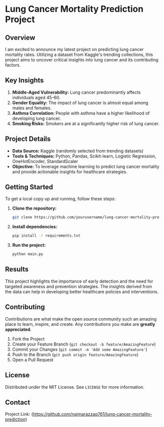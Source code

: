 
# Lung Cancer Mortality Prediction Project

## Overview

I am excited to announce my latest project on predicting lung cancer mortality rates. Utilizing a dataset from Kaggle's trending collections, this project aims to uncover critical insights into lung cancer and its contributing factors.

## Key Insights

1. **Middle-Aged Vulnerability:** Lung cancer predominantly affects individuals aged 45-60.
2. **Gender Equality:** The impact of lung cancer is almost equal among males and females.
3. **Asthma Correlation:** People with asthma have a higher likelihood of developing lung cancer.
4. **Smoking Risks:** Smokers are at a significantly higher risk of lung cancer.

## Project Details

- **Data Source:** Kaggle (randomly selected from trending datasets)
- **Tools & Techniques:** Python, Pandas, Scikit-learn, Logistic Regression, OneHotEncoder, StandardScaler
- **Objective:** To leverage machine learning to predict lung cancer mortality and provide actionable insights for healthcare strategies.

## Getting Started

To get a local copy up and running, follow these steps:

1. **Clone the repository:**
    ```sh
    git clone https://github.com/yourusername/lung-cancer-mortality-prediction.git
    ```

2. **Install dependencies:**
    ```sh
    pip install -r requirements.txt
    ```

3. **Run the project:**
    ```sh
    python main.py
    ```

## Results

This project highlights the importance of early detection and the need for targeted awareness and prevention strategies. The insights derived from the data can help in developing better healthcare policies and interventions.

## Contributing

Contributions are what make the open source community such an amazing place to learn, inspire, and create. Any contributions you make are **greatly appreciated**.

1. Fork the Project
2. Create your Feature Branch (`git checkout -b feature/AmazingFeature`)
3. Commit your Changes (`git commit -m 'Add some AmazingFeature'`)
4. Push to the Branch (`git push origin feature/AmazingFeature`)
5. Open a Pull Request

## License

Distributed under the MIT License. See `LICENSE` for more information.

## Contact

Project Link: (https://github.com/najmarazzaq761/lung-cancer-mortality-prediction)
